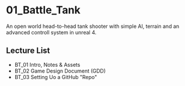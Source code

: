 # 01_Battle_Tank
An open world head-to-head tank shooter with simple AI, terrain and an advanced controll system in unreal 4.

## Lecture List
* BT_01 Intro, Notes & Assets
* BT_02 Game Design Document (GDD)
* BT_03 Setting Uo a GitHub "Repo"
